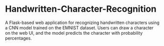 # Handwritten-Character-Recognition
A Flask-based web application for recognizing handwritten characters using a CNN model trained on the EMNIST dataset. Users can draw a character on the web UI, and the model predicts the character with probability percentages.
